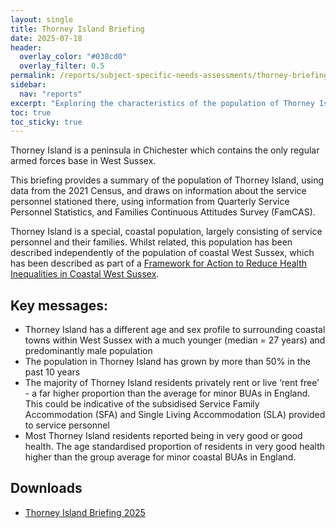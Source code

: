 ```yaml
---
layout: single 
title: Thorney Island Briefing
date: 2025-07-18
header:
  overlay_color: "#038cd0"
  overlay_filter: 0.5
permalink: /reports/subject-specific-needs-assessments/thorney-briefing/
sidebar:
  nav: "reports"
excerpt: "Exploring the characteristics of the population of Thorney Island"
toc: true
toc_sticky: true
---
```

Thorney Island is a peninsula in Chichester which contains the only regular armed forces base in West Sussex. 

This briefing provides a summary of the population of Thorney Island, using data from the 2021 Census, and draws on information about the service personnel stationed there, using information from Quarterly Service Personnel Statistics, and Families Continuous Attitudes Survey (FamCAS).

Thorney Island is a special, coastal population, largely consisting of service personnel and their families. Whilst related, this population has been described independently of the population of coastal West Sussex, which has been described as part of a [Framework for Action to Reduce Health Inequalities in Coastal West Sussex](/reports/ssna-coastal/).

## Key messages: 

+ Thorney Island has a different age and sex profile to surrounding coastal towns within West Sussex with a much younger (median = 27 years) and predominantly male population
+ The population in Thorney Island has grown by more than 50% in the past 10 years
+ The majority of Thorney Island residents privately rent or live ‘rent free’ - a far higher proportion than the average for minor BUAs in England. This could be indicative of the subsidised Service Family Accommodation (SFA) and Single Living Accommodation (SLA) provided to service personnel
+ Most Thorney Island residents reported being in very good or good health. The age standardised proportion of residents in very good health higher than the group average for minor coastal BUAs in England. 

## Downloads

+ [Thorney Island Briefing 2025](/assets/pdf/coastal_briefings/2025_05_Thorney_Island_Briefing_V3.pdf)
